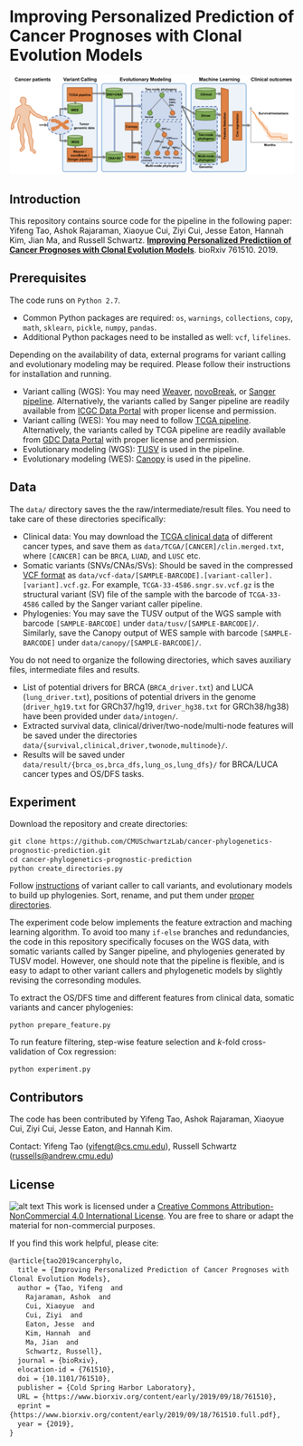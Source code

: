 # Improving Personalized Prediction of Cancer Prognoses with Clonal Evolution Models

![alt text](pipeline.png)

## Introduction

This repository contains source code for the pipeline in the following paper:
Yifeng Tao, Ashok Rajaraman, Xiaoyue Cui, Ziyi Cui, Jesse Eaton, Hannah Kim, Jian Ma, and Russell Schwartz.
[**Improving Personalized Predictiion of Cancer Prognoses with Clonal Evolution Models**](https://www.biorxiv.org/content/10.1101/761510v1). bioRxiv 761510. 2019.


## Prerequisites

The code runs on `Python 2.7`.
* Common Python packages are required: `os`, `warnings`, `collections`, `copy`, `math`, `sklearn`, `pickle`, `numpy`, `pandas`.
* Additional Python packages need to be installed as well: `vcf`, `lifelines`.

Depending on the availability of data, external programs for variant calling and evolutionary modeling may be required. Please follow their instructions for installation and running.
* Variant calling (WGS): You may need [Weaver](https://github.com/ma-compbio/Weaver), [novoBreak](https://github.com/czc/nb_distribution),
or [Sanger pipeline](https://github.com/ICGC-TCGA-PanCancer/wdl-pcawg-sanger-cgp-workflow).
Alternatively, the variants called by Sanger pipeline are readily available from [ICGC Data Portal](https://dcc.icgc.org/repositories) with proper license and permission.
* Variant calling (WES): You may need to follow [TCGA pipeline](https://docs.gdc.cancer.gov/Data/Bioinformatics_Pipelines/DNA_Seq_Variant_Calling_Pipeline/#somatic-variant-calling-workflow).
Alternatively, the variants called by TCGA pipeline
are readily available from [GDC Data Portal](https://portal.gdc.cancer.gov/) with proper license and permission.
* Evolutionary modeling (WGS): [TUSV](https://github.com/jaebird123/tusv) is used in the pipeline.
* Evolutionary modeling (WES): [Canopy](https://github.com/yuchaojiang/Canopy) is used in the pipeline.

## Data

The `data/` directory saves the the raw/intermediate/result files.
You need to take care of these directories specifically:
* Clinical data: You may download the [TCGA clinical data](http://firebrowse.org/) of different cancer types,
 and save them as `data/TCGA/[CANCER]/clin.merged.txt`, where `[CANCER]` can be `BRCA`, `LUAD`, and `LUSC` etc.
* Somatic variants (SNVs/CNAs/SVs): Should be saved in the compressed [VCF format](https://samtools.github.io/hts-specs/VCFv4.2.pdf) as `data/vcf-data/[SAMPLE-BARCODE].[variant-caller].[variant].vcf.gz`.
For example, `TCGA-33-4586.sngr.sv.vcf.gz` is the structural variant (SV) file of the sample with the barcode of `TCGA-33-4586` called by the Sanger variant caller pipeline.
* Phylogenies: You may save the TUSV output of the WGS sample with barcode `[SAMPLE-BARCODE]` under `data/tusv/[SAMPLE-BARCODE]/`.
Similarly, save the Canopy output of WES sample with barcode `[SAMPLE-BARCODE]` under `data/canopy/[SAMPLE-BARCODE]/`.

You do not need to organize the following directories, which saves auxiliary files, intermediate files and results.
* List of potential drivers for BRCA (`BRCA_driver.txt`) and LUCA (`lung_driver.txt`),
positions of potential drivers in the genome (`driver_hg19.txt` for GRCh37/hg19, `driver_hg38.txt` for GRCh38/hg38)
have been provided under `data/intogen/`.
* Extracted survival data, clinical/driver/two-node/multi-node features will be saved
under the directories `data/{survival,clinical,driver,twonode,multinode}/`.
* Results will be saved under `data/result/{brca_os,brca_dfs,lung_os,lung_dfs}/` for BRCA/LUCA cancer types and OS/DFS tasks.

## Experiment

Download the repository and create directories:
```
git clone https://github.com/CMUSchwartzLab/cancer-phylogenetics-prognostic-prediction.git
cd cancer-phylogenetics-prognostic-prediction
python create_directories.py
```

Follow [instructions](#prerequisites) of variant caller to call variants, and evolutionary models to build up phylogenies.
Sort, rename, and put them under [proper directories](#data).

The experiment code below implements the feature extraction and maching learning algorithm.
To avoid too many `if-else` branches and redundancies,
the code in this repository specifically focuses on the WGS data,
with somatic variants called by Sanger pipeline,
and phylogenies generated by TUSV model.
However, one should note that the pipeline is flexible,
and is easy to adapt to other variant callers and phylogenetic models
by slightly revising the corresonding modules.

To extract the OS/DFS time and different features from clinical data, somatic variants and cancer phylogenies:
```
python prepare_feature.py
```

To run feature filtering, step-wise feature selection and <em>k</em>-fold cross-validation of Cox regression:
```
python experiment.py
```

## Contributors

The code has been contributed by Yifeng Tao, Ashok Rajaraman, Xiaoyue Cui, Ziyi Cui, Jesse Eaton, and Hannah Kim.

Contact: Yifeng Tao (yifengt@cs.cmu.edu), Russell Schwartz (russells@andrew.cmu.edu)

## License

![alt text](https://i.creativecommons.org/l/by-nc/4.0/80x15.png)
This work is licensed under a [Creative Commons Attribution-NonCommercial 4.0 International License](https://creativecommons.org/licenses/by-nc/4.0/). You are free to share or adapt the material for non-commercial purposes.

If you find this work helpful, please cite:
```
@article{tao2019cancerphylo,
  title = {Improving Personalized Prediction of Cancer Prognoses with Clonal Evolution Models},
  author = {Tao, Yifeng  and
    Rajaraman, Ashok  and
    Cui, Xiaoyue  and
    Cui, Ziyi  and
    Eaton, Jesse  and
    Kim, Hannah  and
    Ma, Jian  and
    Schwartz, Russell},
  journal = {bioRxiv},
  elocation-id = {761510},
  doi = {10.1101/761510},
  publisher = {Cold Spring Harbor Laboratory},
  URL = {https://www.biorxiv.org/content/early/2019/09/18/761510},
  eprint = {https://www.biorxiv.org/content/early/2019/09/18/761510.full.pdf},
  year = {2019},
}
```


